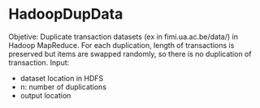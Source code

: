 # HadoopDupData
Objetive: Duplicate transaction datasets (ex in fimi.ua.ac.be/data/) in Hadoop MapReduce.
For each duplication, length of transactions is preserved but items are swapped randomly, so there is no duplication of transaction.
Input:
- dataset location in HDFS
- n: number of duplications
- output location




 
